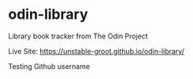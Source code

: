 # odin-library
Library book tracker from The Odin Project

Live Site: https://unstable-groot.github.io/odin-library/

Testing Github username 

